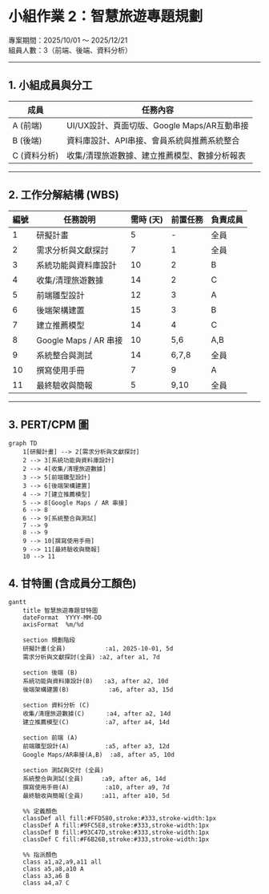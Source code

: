 # 小組作業 2：智慧旅遊專題規劃
專案期間：2025/10/01 ～ 2025/12/21  
組員人數：3（前端、後端、資料分析）

---

## 1. 小組成員與分工
| 成員 | 任務內容 |
|------|----------|
| A (前端) | UI/UX設計、頁面切版、Google Maps/AR互動串接 |
| B (後端) | 資料庫設計、API串接、會員系統與推薦系統整合 |
| C (資料分析) | 收集/清理旅遊數據、建立推薦模型、數據分析報表 |

---

## 2. 工作分解結構 (WBS)
| 編號 | 任務說明 | 需時 (天) | 前置任務 | 負責成員 |
|------|----------|-----------|-----------|----------|
| 1 | 研擬計畫 | 5 | - | 全員 |
| 2 | 需求分析與文獻探討 | 7 | 1 | 全員 |
| 3 | 系統功能與資料庫設計 | 10 | 2 | B |
| 4 | 收集/清理旅遊數據 | 14 | 2 | C |
| 5 | 前端雛型設計 | 12 | 3 | A |
| 6 | 後端架構建置 | 15 | 3 | B |
| 7 | 建立推薦模型 | 14 | 4 | C |
| 8 | Google Maps / AR 串接 | 10 | 5,6 | A,B |
| 9 | 系統整合與測試 | 14 | 6,7,8 | 全員 |
| 10 | 撰寫使用手冊 | 7 | 9 | A |
| 11 | 最終驗收與簡報 | 5 | 9,10 | 全員 |

---

## 3. PERT/CPM 圖
```mermaid
graph TD
    1[研擬計畫] --> 2[需求分析與文獻探討]
    2 --> 3[系統功能與資料庫設計]
    2 --> 4[收集/清理旅遊數據]
    3 --> 5[前端雛型設計]
    3 --> 6[後端架構建置]
    4 --> 7[建立推薦模型]
    5 --> 8[Google Maps / AR 串接]
    6 --> 8
    6 --> 9[系統整合與測試]
    7 --> 9
    8 --> 9
    9 --> 10[撰寫使用手冊]
    9 --> 11[最終驗收與簡報]
    10 --> 11
```
## 4. 甘特圖 (含成員分工顏色)
```mermaid
gantt
    title 智慧旅遊專題甘特圖
    dateFormat  YYYY-MM-DD
    axisFormat  %m/%d

    section 規劃階段
    研擬計畫(全員)           :a1, 2025-10-01, 5d
    需求分析與文獻探討(全員) :a2, after a1, 7d

    section 後端 (B)
    系統功能與資料庫設計(B)   :a3, after a2, 10d
    後端架構建置(B)           :a6, after a3, 15d

    section 資料分析 (C)
    收集/清理旅遊數據(C)      :a4, after a2, 14d
    建立推薦模型(C)          :a7, after a4, 14d

    section 前端 (A)
    前端雛型設計(A)          :a5, after a3, 12d
    Google Maps/AR串接(A,B)  :a8, after a5, 10d

    section 測試與交付 (全員)
    系統整合與測試(全員)     :a9, after a6, 14d
    撰寫使用手冊(A)          :a10, after a9, 7d
    最終驗收與簡報(全員)     :a11, after a10, 5d

    %% 定義顏色
    classDef all fill:#FFD580,stroke:#333,stroke-width:1px
    classDef A fill:#9FC5E8,stroke:#333,stroke-width:1px
    classDef B fill:#93C47D,stroke:#333,stroke-width:1px
    classDef C fill:#F6B26B,stroke:#333,stroke-width:1px

    %% 指派顏色
    class a1,a2,a9,a11 all
    class a5,a8,a10 A
    class a3,a6 B
    class a4,a7 C
```


